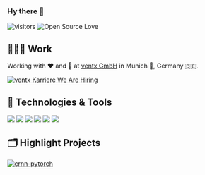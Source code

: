 ### Hy there 👋

![visitors](https://visitor-badge.laobi.icu/badge?page_id=hajowieland)
![Open Source Love](https://badges.frapsoft.com/os/v1/open-source.svg?v=102)


## 👨🏻‍💻 Work

Working with ❤️ and 🥳 at [ventx GmbH](http://ventx.de) in Munich 🥨, Germany 🇩🇪.

<a href="https://www.ventx.de/karriere.html">
  <img align="center" src="https://i.imgur.com/oAb2qHo.png" alt="ventx Karriere We Are Hiring" />
</a>

## 🔧 Technologies & Tools

![](https://img.shields.io/badge/Tools-Kubernetes-informational?style=flat&logo=kubernetes&logoColor=white&color=6aa6f8)
![](https://img.shields.io/badge/OS-macOS-informational?style=flat&logo=linux&logoColor=white&color=6aa6f8)
![](https://img.shields.io/badge/Editor-IntelliJ-informational?style=flat&logo=visual-studio-code&logoColor=white&color=6aa6f8)
![](https://img.shields.io/badge/Code-Golang-informational?style=flat&logo=python&logoColor=white&color=6aa6f8)
![](https://img.shields.io/badge/Shell-Zsh-informational?style=flat&logo=gnu-bash&logoColor=white&color=6aa6f8)
![](https://img.shields.io/badge/IaC-Terraform-informational?style=flat&logo=gnu-bash&logoColor=white&color=6aa6f8)

<!-- ## &#x1f4c8; GitHub Stats

<a href="https://github.com/hajowieland/hajowieland">
  <img align="center" src="https://github-readme-stats.vercel.app/api/top-langs/?username=hajowieland&hide=c%2B%2B,c,matlab,assembly&title_color=6aa6f8&text_color=8a919a&icon_color=6aa6f8&bg_color=22272e" alt="hajowieland's GitHub Stats" />
</a> -->


## 🗂️ Highlight Projects

<a href="https://github.com/hajowielnad/terraform-kubernetes-multi-cloud">
  <img align="center" src="https://github-readme-stats.vercel.app/api/pin/?username=hajowieland&repo=terraform-kubernetes-multi-cloud&show_icons=true&line_height=27&title_color=6aa6f8&text_color=8a919a&icon_color=6aa6f8&bg_color=22272e" alt="crnn-pytorch" />
</a>
